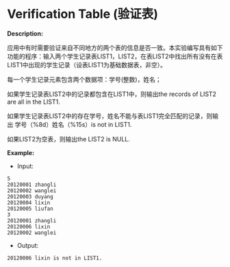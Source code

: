 # Verification Table (验证表)

**Description:**

应用中有时需要验证来自不同地方的两个表的信息是否一致。本实验编写具有如下功能的程序：输入两个学生记录表LIST1，LIST2，在表LIST2中找出所有没有在表LIST1中出现的学生记录（设表LIST1为基础数据表，非空）。

每一个学生记录元素包含两个数据项：学号(整数)，姓名；

如果学生记录表LIST2中的记录都包含在LIST1中，则输出the records of LIST2 are all in the LIST1.

如果学生记录表LIST2中的存在学号，姓名不能与表LIST1完全匹配的记录，则输出 学号（%8d）姓名（%15s）is not in LIST1.

如果LIST2为空表，则输出the LIST2 is NULL.

**Example:**

- Input:

```
5
20120001 zhangli
20120002 wanglei
20120003 duyang
20120004 lixin
20120005 liufan
3
20120001 zhangli
20120006 lixin
20120002 wanglei
```

- Output:

```
20120006 lixin is not in LIST1.
```

